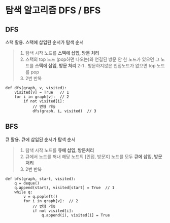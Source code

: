 # 탐색 알고리즘 DFS / BFS

## DFS
스택 활용. 스택에 삽입된 순서가 탐색 순서
> 1. 탐색 시작 노드를 **스택에 삽입, 방문 처리**
> 2. 스택의 top 노드 (pop하면 나오는)와 연결된 방문 안 한 노드가 있으면 그 노드를 **스택에 삽입, 방문 처리**
> 2-1 .  방문하지않은 인접노드가 없으면 top 노드를 pop
>  3.  2번 반복

    def dfs(graph, v, visited):
	    visited[v] = True	// 1
	    for i in graph[v]:	// 2
		    if not visited[i]:
			    // 변형 가능
			    dfs(graph, i, visited)	// 3

## BFS
큐 활용. 큐에 삽입된 순서가 탐색 순서
> 1. 탐색 시작 노드를 **큐에 삽입, 방문처리**
> 2. 큐에서 노드를 꺼내 해당 노드의 [인접, 방문X] 노드를 모두 **큐에 삽입, 방문처리**
> 3. 2번 반복

    def bfs(graph, start, visited):
	    q = deque()
	    q.append(start), visited[start] = True	// 1
	    while q:
		    v = q.popleft()
		    for i in graph[v]:	// 2
			    // 변형 가능
			    if not visited[i]:
				    q.append(i), visited[i] = True

